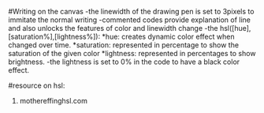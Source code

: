 #Writing on the canvas
-the linewidth of the drawing pen is set to 3pixels to immitate the normal writing
-commented codes provide explanation of line and also unlocks the features of color and linewidth change
-the hsl([hue],[saturation%],[lightness%]):
    *hue: creates dynamic color effect when changed over time.
    *saturation: represented in percentage to show the saturation of the given color
    *lightness: represented in percentages to show brightness.
-the lightness is set to 0% in the code to have a black color effect.

#resource on hsl:
1. mothereffinghsl.com